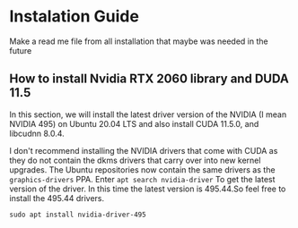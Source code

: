 # Instalation Guide
Make a read me file from all installation that maybe was needed in the future

## How to install Nvidia RTX 2060 library and DUDA 11.5

In this section, we will install the latest driver version of the NVIDIA (I mean NVIDIA 495) on Ubuntu 20.04 LTS and also install CUDA 11.5.0,  and libcudnn 8.0.4.

I don't recommend installing the NVIDIA drivers that come with CUDA as they do not contain the dkms drivers that carry over into new kernel upgrades.
The Ubuntu repositories now contain the same drivers as the ```graphics-drivers``` PPA. 
Enter ```apt search nvidia-driver``` To get the latest version of the driver.
In this time the latest version is 495.44.So feel free to install the 495.44 drivers.

```sudo apt install nvidia-driver-495```
